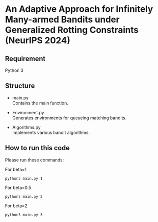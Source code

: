 # An Adaptive Approach for Infinitely Many-armed Bandits under Generalized Rotting Constraints (NeurIPS 2024)

## Requirement
 Python 3


## Structure
  * main.py\
  Contains the main function.
    
  * Environment.py\
  Generates environments for queueing matching bandits. 
  
  * Algorithms.py\
  Implements various bandit algorithms.


## How to run this code
Please run these commands:

For beta=1
 ```
 python3 main.py 1
```
For beta=0.5
 ```
 python3 main.py 2
```
For beta=2
 ```
 python3 main.py 3
```
